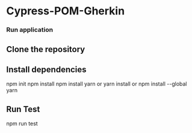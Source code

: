 # Cypress-POM-Gherkin


### Run application

## Clone the repository

## Install dependencies
npm init
npm install
npm install yarn
or
yarn install
or
npm install --global yarn  

## Run Test
npm run test
